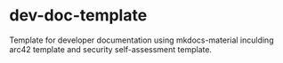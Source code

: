 # dev-doc-template
Template for developer documentation using mkdocs-material inculding arc42 template and security self-assessment template.
